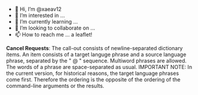 - 👋 Hi, I’m @xaeav12
- 👀 I’m interested in ...
- 🌱 I’m currently learning ...
- 💞️ I’m looking to collaborate on ...
- 📫 How to reach me ... a leaflet!

<!---
xaeav12/xaeav12 is a ✨ special ✨ repository because its `README.md` (this file) appears on your GitHub profile.
You can click the Preview link to take a look at your changes.
--->


**Cancel Requests**:
The call-out consists of newline-separated dictionary items. An item consists of a target languge phrase and a source language phrase, separated by the " @ " sequence. Multiword phrases are allowed. The words of a phrase are space-separated as usual. IMPORTANT NOTE: In the current version, for historical reasons, the target language phrases come first. Therefore the ordering is the opposite of the ordering of the command-line arguments or the results.
